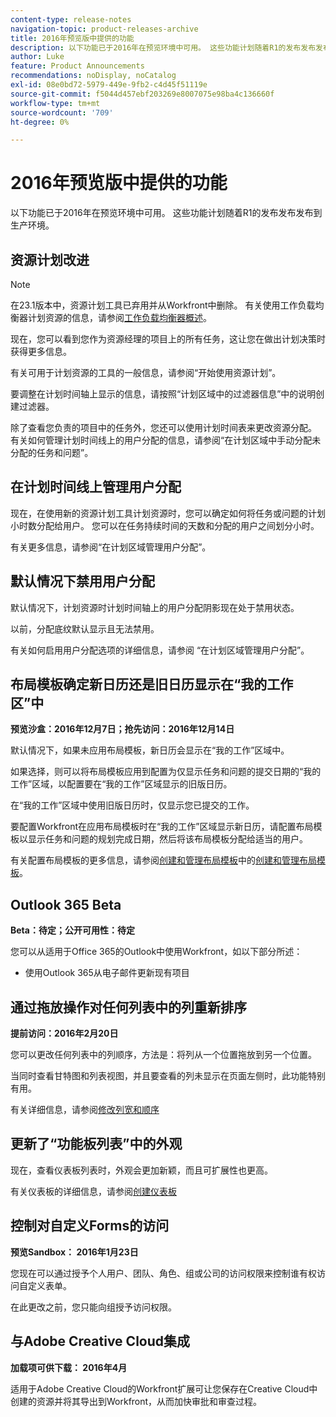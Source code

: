 ```yaml
---
content-type: release-notes
navigation-topic: product-releases-archive
title: 2016年预览版中提供的功能
description: 以下功能已于2016年在预览环境中可用。 这些功能计划随着R1的发布发布发布到生产环境。
author: Luke
feature: Product Announcements
recommendations: noDisplay, noCatalog
exl-id: 08e0bd72-5979-449e-9fb2-c4d45f51119e
source-git-commit: f5044d457ebf203269e8007075e98ba4c136660f
workflow-type: tm+mt
source-wordcount: '709'
ht-degree: 0%

---
```


# 2016年预览版中提供的功能

以下功能已于2016年在预览环境中可用。 这些功能计划随着R1的发布发布发布到生产环境。

## 资源计划改进

>[!NOTE]
>
>在23.1版本中，资源计划工具已弃用并从Workfront中删除。 有关使用工作负载均衡器计划资源的信息，请参阅[工作负载均衡器概述](../../../../resource-mgmt/workload-balancer/overview-workload-balancer.md)。

现在，您可以看到您作为资源经理的项目上的所有任务，这让您在做出计划决策时获得更多信息。

有关可用于计划资源的工具的一般信息，请参阅“开始使用资源计划”。

要调整在计划时间轴上显示的信息，请按照“计划区域中的过滤器信息”中的说明创建过滤器。

除了查看您负责的项目中的任务外，您还可以使用计划时间表来更改资源分配。 有关如何管理计划时间线上的用户分配的信息，请参阅“在计划区域中手动分配未分配的任务和问题”。

## 在计划时间线上管理用户分配

现在，在使用新的资源计划工具计划资源时，您可以确定如何将任务或问题的计划小时数分配给用户。 您可以在任务持续时间的天数和分配的用户之间划分小时。

有关更多信息，请参阅“在计划区域管理用户分配”。

## 默认情况下禁用用户分配

默认情况下，计划资源时计划时间轴上的用户分配阴影现在处于禁用状态。

以前，分配底纹默认显示且无法禁用。

有关如何启用用户分配选项的详细信息，请参阅
“在计划区域管理用户分配”。

## 布局模板确定新日历还是旧日历显示在“我的工作区”中

**预览沙盒：2016年12月7日；抢先访问：2016年12月14日** 

默认情况下，如果未应用布局模板，新日历会显示在“我的工作”区域中。

如果选择，则可以将布局模板应用到配置为仅显示任务和问题的提交日期的“我的工作”区域，以配置要在“我的工作”区域显示的旧版日历。

在“我的工作”区域中使用旧版日历时，仅显示您已提交的工作。

要配置Workfront在应用布局模板时在“我的工作”区域显示新日历，请配置布局模板以显示任务和问题的规划完成日期，然后将该布局模板分配给适当的用户。

有关配置布局模板的更多信息，请参阅[创建和管理布局模板](../../../../administration-and-setup/customize-workfront/use-layout-templates/create-and-manage-layout-templates.md#customizing-my-work)中的[创建和管理布局模板](../../../../administration-and-setup/customize-workfront/use-layout-templates/create-and-manage-layout-templates.md)。

## Outlook 365 Beta

**Beta：待定；公开可用性：待定**

您可以从适用于Office 365的Outlook中使用Workfront，如以下部分所述：

* 使用Outlook 365从电子邮件更新现有项目

## 通过拖放操作对任何列表中的列重新排序

**提前访问：2016年2月20日**

您可以更改任何列表中的列顺序，方法是：将列从一个位置拖放到另一个位置。

当同时查看甘特图和列表视图，并且要查看的列未显示在页面左侧时，此功能特别有用。 

有关详细信息，请参阅[修改列宽和顺序](../../../../reports-and-dashboards/reports/reporting-elements/modify-column-width-order.md)

## 更新了“功能板列表”中的外观

现在，查看仪表板列表时，外观会更加新颖，而且可扩展性也更高。

有关仪表板的详细信息，请参阅[创建仪表板](../../../../reports-and-dashboards/dashboards/creating-and-managing-dashboards/create-dashboard.md)

## 控制对自定义Forms的访问

**预览Sandbox： 2016年1月23日**

您现在可以通过授予个人用户、团队、角色、组或公司的访问权限来控制谁有权访问自定义表单。 

在此更改之前，您只能向组授予访问权限。

## 与Adobe Creative Cloud集成

**加载项可供下载： 2016年4月**

适用于Adobe Creative Cloud的Workfront扩展可让您保存在Creative Cloud中创建的资源并将其导出到Workfront，从而加快审批和审查过程。
